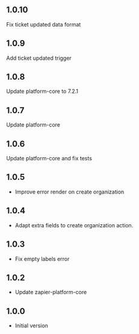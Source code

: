 ## 1.0.10

Fix ticket updated data format

## 1.0.9

Add ticket updated trigger

## 1.0.8

Update platform-core to 7.2.1

## 1.0.7

Update platform-core

## 1.0.6

Update platform-core and fix tests

## 1.0.5

* Improve error render on create organization

## 1.0.4

* Adapt extra fields to create organization action.

## 1.0.3

* Fix empty labels error

## 1.0.2

* Update zapier-platform-core

## 1.0.0
    
* Initial version
